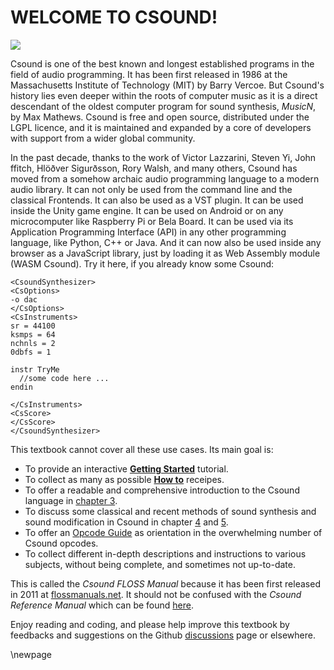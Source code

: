 # WELCOME TO CSOUND!

![](../resources/images/00-a-montage-3.png)

Csound is one of the best known and longest established programs in the
field of audio programming. It has been first released in 1986 at the
Massachusetts Institute of Technology (MIT) by Barry Vercoe. But
Csound's history lies even deeper within the roots of computer music as
it is a direct descendant of the oldest computer program for sound
synthesis, _MusicN_, by Max Mathews. Csound is free and open source,
distributed under the LGPL licence, and it is maintained and expanded by
a core of developers with support from a wider global community.

In the past decade, thanks to the work of Victor Lazzarini, Steven Yi, John
ffitch, Hlöðver Sigurðsson, Rory Walsh, and many others, Csound has moved
from a somehow archaic audio programming language to a modern audio library.
It can not only be used from the command line and the classical Frontends.
It can also be used as a VST plugin. It can be used inside the Unity game engine.
It can be used on Android or on any microcomputer like Raspberry Pi or Bela Board.
It can be used via its Application Programming Interface (API) in any other
programming language, like Python, C++ or Java. And it can now also be used
inside any browser as a JavaScript library, just by loading it
as Web Assembly module (WASM Csound). Try it here, if you already know some Csound:

```csound
<CsoundSynthesizer>
<CsOptions>
-o dac
</CsOptions>
<CsInstruments>
sr = 44100
ksmps = 64
nchnls = 2
0dbfs = 1

instr TryMe
  //some code here ...
endin

</CsInstruments>
<CsScore>
</CsScore>
</CsoundSynthesizer>
```

This textbook cannot cover all these use cases. Its main goal is:

- To provide an interactive [**Getting Started**](01-GS-01.md) tutorial.
- To collect as many as possible [**How to**](02-a-ht-overview.md) receipes.
- To offer a readable and comprehensive introduction to the Csound language
  in [chapter 3](03-a-initialization-and-performance-pass.md).
- To discuss some classical and recent methods of sound synthesis and sound
  modification in Csound in
  chapter [4](04-a-additive-synthesis.md) and [5](05-a-envelopes.md).
- To offer an [Opcode Guide](15-a-opcode-guide.md) as orientation in the
  overwhelming number of Csound opcodes.
- To collect different in-depth descriptions and instructions to various subjects,
  without being complete, and sometimes not up-to-date.

This is called the _Csound FLOSS Manual_ because it has been first released in
2011 at [flossmanuals.net](https://flossmanuals.net/). It should not be
confused with the _Csound Reference Manual_ which can be
found [here](https://csound.com/docs/manual/index.html).

Enjoy reading and coding, and please help improve this textbook by feedbacks
and suggestions on the
Github [discussions](https://github.com/csound-flossmanual/csound-floss/discussions) page
or elsewhere.

\newpage
